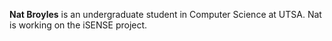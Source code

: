 **Nat Broyles** is an undergraduate student in Computer Science at UTSA. Nat is working on the iSENSE project.

